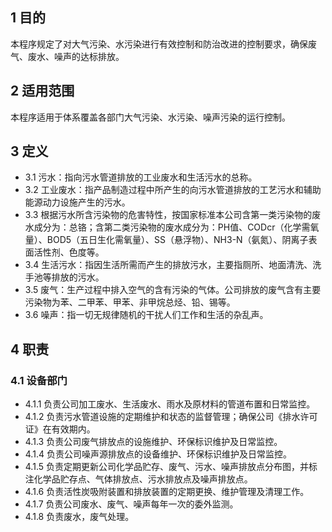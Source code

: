 ## 1 目的 #
本程序规定了对大气污染、水污染进行有效控制和防治改进的控制要求，确保废气、废水、噪声的达标排放。
## 2 适用范围
本程序适用于体系覆盖各部门大气污染、水污染、噪声污染的运行控制。
## 3 定义
- 3.1  污水：指向污水管道排放的工业废水和生活污水的总称。
- 3.2 工业废水：指产品制造过程中所产生的向污水管道排放的工艺污水和辅助能源动力设施产生的污水。
- 3.3 根据污水所含污染物的危害特性，按国家标准本公司含第一类污染物的废水成分为：总铬；含第二类污染物的废水成分为：PH值、CODcr（化学需氧量）、BOD5（五日生化需氧量）、SS（悬浮物）、NH3-N（氨氮）、阴离子表面活性剂、色度等。
- 3.4 生活污水：指因生活所需而产生的排放污水，主要指厕所、地面清洗、洗手池等排放的污水。
- 3.5 废气：生产过程中排入空气的含有污染的气体。公司排放的废气含有主要污染物为苯、二甲苯、甲苯、非甲烷总烃、铅、锡等。
- 3.6 噪声：指一切无规律随机的干扰人们工作和生活的杂乱声。
## 4 职责 #
### 4.1 设备部门
- 4.1.1 负责公司加工废水、生活废水、雨水及原材料的管道布置和日常监控。
- 4.1.2 负责污水管道设施的定期维护和状态的监督管理；确保公司《排水许可证》在有效期内。
- 4.1.3 负责公司废气排放点的设施维护、环保标识维护及日常监控。
- 4.1.4 负责公司噪声源排放点的设备维护、环保标识维护及日常监控。
- 4.1.5 负责定期更新公司化学品贮存、废气、污水、噪声排放点分布图，并标注化学品贮存点、气体排放点、污水排放点及噪声排放点。
- 4.1.6 负责活性炭吸附装置和排放装置的定期更换、维护管理及清理工作。
- 4.1.7 负责公司废水、废气、噪声每年一次的委外监测。
- 4.1.8 负责废水，废气处理。
